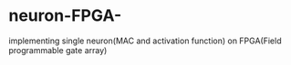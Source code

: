 # neuron-FPGA-
implementing single neuron(MAC and activation function) on FPGA(Field programmable gate array)
